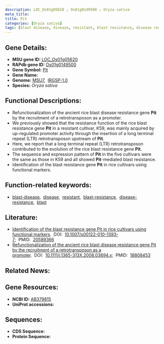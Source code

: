 ```yaml
---
description: LOC_Os01g05620 ; Os01g0149500 ; Oryza sativa
meta_title:
title: Pit
categories: [Oryza sativa]
tags: [blast disease, disease, resistant, blast resistance, disease resistance, blast]
---
```


## Gene Details:
- **MSU gene ID:** [LOC_Os01g05620](http://rice.uga.edu/cgi-bin/ORF_infopage.cgi?orf=LOC_Os01g05620)  
- **RAPdb gene ID:** [Os01g0149500](https://rapdb.dna.affrc.go.jp/locus/?name=Os01g0149500)  
- **Gene Symbol:** <u>Pit</u>
- **Gene Name:**
- **Genome:**  [MSU7](http://rice.uga.edu/),&nbsp;&nbsp;[IRGSP-1.0](https://rapdb.dna.affrc.go.jp/download/irgsp1.html)
- **Species:** *Oryza sativa*

## Functional Descriptions:
   - Refunctionalization of the ancient rice blast disease resistance gene **Pit** by the recruitment of a retrotransposon as a promoter.
   - We previously showed that the resistance function of the rice blast resistance gene **Pit** in a resistant cultivar, K59, was mainly acquired by up-regulated promoter activity through the insertion of a long terminal repeat (LTR) retrotransposon upstream of **Pit**.
   - Here, we report that a long terminal repeat (LTR) retrotransposon contributed to the evolution of the rice blast resistance gene **Pit**.
   - The sequence and expression pattern of **Pit** in the five cultivars were the same as those in K59 and all showed **Pit**-mediated blast resistance.
   - Identification of the blast resistance gene **Pit** in rice cultivars using functional markers.

## Function-related keywords:
   - [blast-disease](/tags/blast-disease/),&nbsp;&nbsp;[disease](/tags/disease/),&nbsp;&nbsp;[resistant](/tags/resistant/),&nbsp;&nbsp;[blast-resistance](/tags/blast-resistance/),&nbsp;&nbsp;[disease-resistance](/tags/disease-resistance/),&nbsp;&nbsp;[blast](/tags/blast/)

## Literature:
   - [Identification of the blast resistance gene Pit in rice cultivars using functional markers](https://www.doi.org/10.1007/s00122-010-1393-7).&nbsp;&nbsp;DOI:&nbsp;&nbsp;[10.1007/s00122-010-1393-7](https://www.doi.org/10.1007/s00122-010-1393-7);&nbsp;&nbsp;PMID:&nbsp;&nbsp;[20589366](https://pubmed.ncbi.nlm.nih.gov/20589366/)
   - [Refunctionalization of the ancient rice blast disease resistance gene Pit by the recruitment of a retrotransposon as a promoter](https://www.doi.org/10.1111/j.1365-313X.2008.03694.x).&nbsp;&nbsp;DOI:&nbsp;&nbsp;[10.1111/j.1365-313X.2008.03694.x](https://www.doi.org/10.1111/j.1365-313X.2008.03694.x);&nbsp;&nbsp;PMID:&nbsp;&nbsp;[18808453](https://pubmed.ncbi.nlm.nih.gov/18808453/)

## Related News:

## Gene Resources:
- **NCBI ID:**  [AB379815](http://www.ncbi.nlm.nih.gov/nuccore/AB379815)
- **UniProt accessions:** [](https://www.uniprot.org/uniprotkb//entry)

## Sequences:
- **CDS Sequence:**
- **Protein Sequence:**

